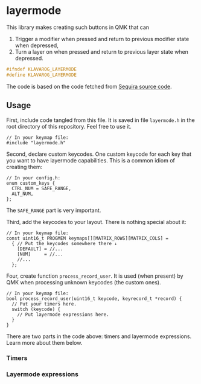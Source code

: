 # layermode

This library makes creating such buttons in QMK that can

1. Trigger a modifier when pressed and return to previous modifier state when depressed,
2. Turn a layer on when pressed and return to previous layer state when depressed.

```c
#ifndef KLAVAROG_LAYERMODE
#define KLAVAROG_LAYERMODE
```

The code is based on the code fetched from [Sequira source code](https://github.com/bouncepaw/sequira).

## Usage

First, include code tangled from this file. It is saved in file `layermode.h` in the root directory of this repository. Feel free to use it.

    // In your keymap file:
    #include "layermode.h"

Second, declare custom keycodes. One custom keycode for each key that you want to have layermode capabilities. This is a common idiom of creating them:

    // In your config.h:
    enum custom_keys {
      CTRL_NUM = SAFE_RANGE,
      ALT_NUM,
    };

The `SAFE_RANGE` part is very important.

Third, add the keycodes to your layout. There is nothing special about it:

    // In your keymap file:
    const uint16_t PROGMEM keymaps[][MATRIX_ROWS][MATRIX_COLS] =
      { // Put the keycodes somewhere there ↓
        [DEFAULT] = //...
        [NUM]     = //...
        //...
      };

Four, create function `process_record_user`. It is used (when present) by QMK when processing unknown keycodes (the custom ones).

    // In your keymap file:
    bool process_record_user(uint16_t keycode, keyrecord_t *record) {
      // Put your timers here.
      switch (keycode) {
        // Put layermode expressions here.
      }
    }

There are two parts in the code above: timers and layermode expressions. Learn more about them below.

### Timers

### Layermode expressions

